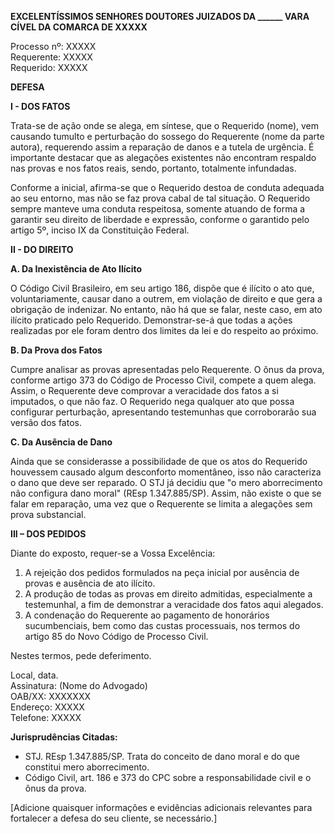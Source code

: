 **EXCELENTÍSSIMOS SENHORES DOUTORES JUIZADOS DA ______ VARA CÍVEL DA COMARCA DE XXXXX**

Processo nº: XXXXX  
Requerente: XXXXX  
Requerido: XXXXX  

**DEFESA**  

**I - DOS FATOS**  

Trata-se de ação onde se alega, em síntese, que o Requerido (nome), vem causando tumulto e perturbação do sossego do Requerente (nome da parte autora), requerendo assim a reparação de danos e a tutela de urgência. É importante destacar que as alegações existentes não encontram respaldo nas provas e nos fatos reais, sendo, portanto, totalmente infundadas.

Conforme a inicial, afirma-se que o Requerido destoa de conduta adequada ao seu entorno, mas não se faz prova cabal de tal situação. O Requerido sempre manteve uma conduta respeitosa, somente atuando de forma a garantir seu direito de liberdade e expressão, conforme o garantido pelo artigo 5º, inciso IX da Constituição Federal.

**II - DO DIREITO**  

**A. Da Inexistência de Ato Ilícito**  

O Código Civil Brasileiro, em seu artigo 186, dispõe que é ilícito o ato que, voluntariamente, causar dano a outrem, em violação de direito e que gera a obrigação de indenizar. No entanto, não há que se falar, neste caso, em ato ilícito praticado pelo Requerido. Demonstrar-se-á que todas a ações realizadas por ele foram dentro dos limites da lei e do respeito ao próximo.

**B. Da Prova dos Fatos**  

Cumpre analisar as provas apresentadas pelo Requerente. O ônus da prova, conforme artigo 373 do Código de Processo Civil, compete a quem alega. Assim, o Requerente deve comprovar a veracidade dos fatos a si imputados, o que não faz. O Requerido nega qualquer ato que possa configurar perturbação, apresentando testemunhas que corroborarão sua versão dos fatos.

**C. Da Ausência de Dano**  

Ainda que se considerasse a possibilidade de que os atos do Requerido houvessem causado algum desconforto momentâneo, isso não caracteriza o dano que deve ser reparado. O STJ já decidiu que "o mero aborrecimento não configura dano moral" (REsp 1.347.885/SP). Assim, não existe o que se falar em reparação, uma vez que o Requerente se limita a alegações sem prova substancial.

**III – DOS PEDIDOS**  

Diante do exposto, requer-se a Vossa Excelência:

1. A rejeição dos pedidos formulados na peça inicial por ausência de provas e ausência de ato ilícito.
2. A produção de todas as provas em direito admitidas, especialmente a testemunhal, a fim de demonstrar a veracidade dos fatos aqui alegados.
3. A condenação do Requerente ao pagamento de honorários sucumbenciais, bem como das custas processuais, nos termos do artigo 85 do Novo Código de Processo Civil.

Nestes termos, pede deferimento. 

Local, data.  
Assinatura: (Nome do Advogado)  
OAB/XX: XXXXXXX  
Endereço: XXXXX  
Telefone: XXXXX  

**Jurisprudências Citadas:**  
- STJ. REsp 1.347.885/SP. Trata do conceito de dano moral e do que constitui mero aborrecimento.  
- Código Civil, art. 186 e 373 do CPC sobre a responsabilidade civil e o ônus da prova.

[Adicione quaisquer informações e evidências adicionais relevantes para fortalecer a defesa do seu cliente, se necessário.]